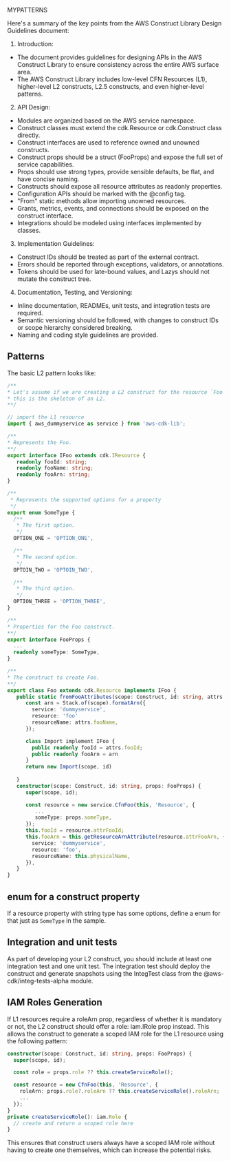 MYPATTERNS

Here's a summary of the key points from the AWS Construct Library Design Guidelines document:
1. Introduction:
  - The document provides guidelines for designing APIs in the AWS Construct Library to ensure consistency across the entire AWS surface area.
  - The AWS Construct Library includes low-level CFN Resources (L1), higher-level L2 constructs, L2.5 constructs, and even higher-level patterns.
2. API Design:
  - Modules are organized based on the AWS service namespace.
  - Construct classes must extend the cdk.Resource or cdk.Construct class directly.
  - Construct interfaces are used to reference owned and unowned constructs.
  - Construct props should be a struct (FooProps) and expose the full set of service capabilities.
  - Props should use strong types, provide sensible defaults, be flat, and have concise naming.
  - Constructs should expose all resource attributes as readonly properties.
  - Configuration APIs should be marked with the @config tag.
  - "From" static methods allow importing unowned resources.
  - Grants, metrics, events, and connections should be exposed on the construct interface.
  - Integrations should be modeled using interfaces implemented by classes.
3. Implementation Guidelines:
  - Construct IDs should be treated as part of the external contract.
  - Errors should be reported through exceptions, validators, or annotations.
  - Tokens should be used for late-bound values, and Lazys should not mutate the construct tree.
4. Documentation, Testing, and Versioning:
  - Inline documentation, READMEs, unit tests, and integration tests are required.
  - Semantic versioning should be followed, with changes to construct IDs or scope hierarchy considered breaking.
  - Naming and coding style guidelines are provided.


## Patterns

The basic L2 pattern looks like:

```ts
/**
* Let's assume if we are creating a L2 construct for the resource `Foo` from the service `DummyService`,
* this is the skeleton of an L2.
**/

// import the L1 resource
import { aws_dummyservice as service } from 'aws-cdk-lib';

/**
* Represents the Foo.
**/
export interface IFoo extends cdk.IResource {
   readonly fooId: string;
   readonly fooName: string;
   readonly fooArn: string;
}

/**
 * Represents the supported options for a property
 */
export enum SomeType {
  /**
   * The first option.
   */
  OPTION_ONE = 'OPTION_ONE',

  /**
   * The second option.
   */
  OPTOIN_TWO = 'OPTOIN_TWO',

  /**
   * The third option.
   */
  OPTION_THREE = 'OPTION_THREE',
}

/**
* Properties for the Foo construct.
**/
export interface FooProps {
  ...
  readonly someType: SomeType,
}

/**
* The construct to create Foo.
**/
export class Foo extends cdk.Resource implements IFoo {
   public static fromFooAttributes(scope: Construct, id: string, attrs: FooAttributes): IFoo {
      const arn = Stack.of(scope).formatArn({
        service: 'dummyservice',
        resource: 'foo'
        resourceName: attrs.fooName,
      });

      class Import implement IFoo {
        public readonly fooId = attrs.fooId;
        public readonly fooArn = arn
      }
      return new Import(scope, id)
   
   }
   constructor(scope: Construct, id: string, props: FooProps) {
      super(scope, id);

      const resource = new service.CfnFoo(this, 'Resource', {
         ...
         someType: props.someType,
      });
      this.fooId = resource.attrFooId;
      this.fooArn = this.getResourceArnAttribute(resource.attrFooArn, {
        service: 'dummyservice',
        resource: 'foo',
        resourceName: this.physicalName,
      }),
   }
}
```

## enum for a construct property
If a resource property with string type has some options, define a enum for that just as `SomeType` in the sample.

## Integration and unit tests
As part of developing your L2 construct, you should include at least one integration test and one unit test. The integration test should deploy the construct and generate snapshots using the IntegTest class from the @aws-cdk/integ-tests-alpha module.

## IAM Roles Generation
If L1 resources require a roleArn prop, regardless of whether it is mandatory or not, the L2 construct should offer a role: iam.IRole prop instead. This allows the construct to generate a scoped IAM role for the L1 resource using the following pattern:

```ts
constructor(scope: Construct, id: string, props: FooProps) {
  super(scope, id);

  const role = props.role ?? this.createServiceRole();

  const resource = new CfnFoo(this, 'Resource', {
    roleArn: props.role?.roleArn ?? this.createServiceRole().roleArn;
    ...
  });
}
private createServiceRole(): iam.Role {
  // create and return a scoped role here
}
```
This ensures that construct users always have a scoped IAM role without having to create one themselves, which can increase the potential risks.